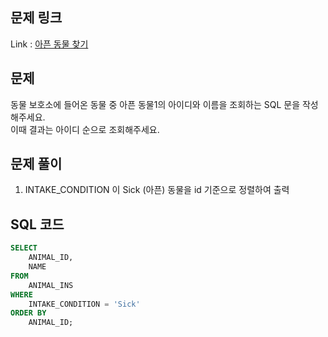 ## 문제 링크

Link : [아픈 동물 찾기](https://school.programmers.co.kr/learn/courses/30/lessons/59036)

## 문제

동물 보호소에 들어온 동물 중 아픈 동물1의 아이디와 이름을 조회하는 SQL 문을 작성해주세요.</BR>
이때 결과는 아이디 순으로 조회해주세요.

## 문제 풀이

1. INTAKE_CONDITION 이 Sick (아픈) 동물을 id 기준으로 정렬하여 출력

## SQL 코드

```sql
SELECT
    ANIMAL_ID,
    NAME
FROM 
    ANIMAL_INS
WHERE
    INTAKE_CONDITION = 'Sick'
ORDER BY
    ANIMAL_ID;
```